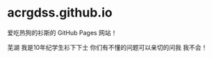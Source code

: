 # acrgdss.github.io
爱吃热狗的衫斯的 GitHub Pages 网站！
<body>芜湖<body/>
我是10年纪学生衫下下士
  你们有不懂的问题可以亲切的问我
  我不会！
